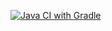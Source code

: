 [![Java CI with Gradle](https://github.com/IgorChTest/DebetCard_web/actions/workflows/gradle.yml/badge.svg)](https://github.com/IgorChTest/DebetCard_web/actions/workflows/gradle.yml)